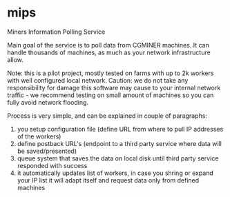 # mips
Miners Information Polling Service

Main goal of the service is to poll data from CGMINER machines. It can handle thousands of machines, as much
as your network infrastructure allow.

Note: this is a pilot project, mostly tested on farms with up to 2k workers with well configured local network.
Caution: we do not take any responsibility for damage this software may cause to your internal network traffic - we recommend testing on small amount of machines so you can fully avoid network flooding.

Process is very simple, and can be explained in couple of paragraphs:

1. you setup configuration file (define URL from where to pull IP addresses of the workers)
2. define postback URL's (endpoint to a third party service where data will be saved/presented)
3. queue system that saves the data on local disk until third party service responded with success
4. it automatically updates list of workers, in case you shring or expand your IP list it will adapt itself
and request data only from defined machines

